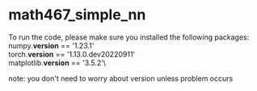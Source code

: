 # math467_simple_nn

To run the code, please make sure you installed the following packages:\
numpy.__version__ == '1.23.1'\
torch.__version__ == '1.13.0.dev20220911'\
matplotlib.__version__ == '3.5.2'\

note: you don't need to worry about version unless problem occurs

